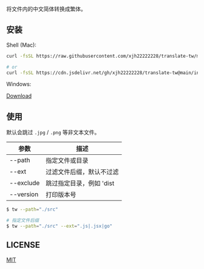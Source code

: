 
将文件内的中文简体转换成繁体。





## 安装
Shell (Mac):
```bash
curl -fsSL https://raw.githubusercontent.com/xjh22222228/translate-tw/main/install.sh | bash

# or
curl -fsSL https://cdn.jsdelivr.net/gh/xjh22222228/translate-tw@main/install.sh | bash
```

Windows:

[Download](https://github.com/xjh22222228/translate-tw/releases/latest/download/tw_windows_amd64.zip)



## 使用
默认会跳过 `.jpg` / `.png` 等非文本文件。

| 参数     | 描述              |
| ------- |------------------ |
| --path  | 指定文件或目录  |
| --ext   | 过滤文件后缀，默认不过滤  |
| --exclude   | 跳过指定目录，例如 'dist|build'  |
| --version   | 打印版本号  |



```bash
$ tw --path="./src"

# 指定文件后缀
$ tw --path="./src" --ext=".js|.jsx|go"
```


## LICENSE
[MIT](./LICENSE)
